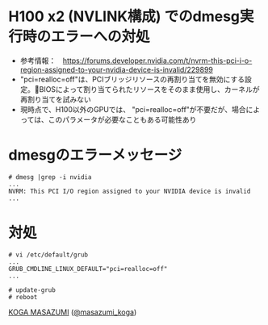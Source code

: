 # H100 x2 (NVLINK構成) でのdmesg実行時のエラーへの対処

- 参考情報：　https://forums.developer.nvidia.com/t/nvrm-this-pci-i-o-region-assigned-to-your-nvidia-device-is-invalid/229899
- "pci=realloc=off"は、PCIブリッジリソースの再割り当てを無効にする設定。BIOSによって割り当てられたリソースをそのまま使用し、カーネルが再割り当てを試みない
- 現時点で、H100以外のGPUでは、 "pci=realloc=off"が不要だが、場合によっては、このパラメータが必要なこともある可能性あり
 
# dmesgのエラーメッセージ
    # dmesg |grep -i nvidia
    ...
    NVRM: This PCI I/O region assigned to your NVIDIA device is invalid
    ...

# 対処
    # vi /etc/default/grub
    ...
    GRUB_CMDLINE_LINUX_DEFAULT="pci=realloc=off"
    ...

    # update-grub
    # reboot

[KOGA MASAZUMI](https://www.amazon.co.jp/stores/%E5%8F%A4%E8%B3%80%E6%94%BF%E7%B4%94/author/B0725M9C6T) ([@masazumi_koga](https://x.com/masazumi_koga))
